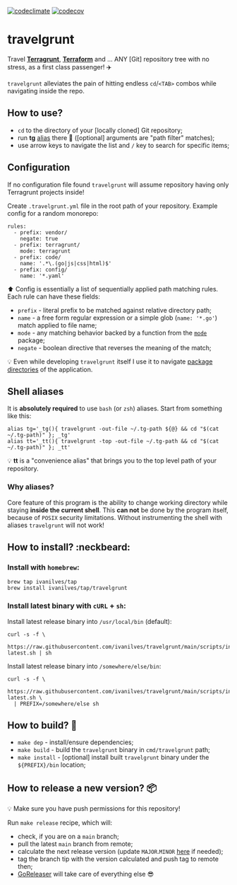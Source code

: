 [![codeclimate](https://api.codeclimate.com/v1/badges/857b9074dbf627e4f594/maintainability)](https://codeclimate.com/github/ivanilves/travelgrunt/maintainability)
[![codecov](https://codecov.io/github/ivanilves/travelgrunt/branch/main/graph/badge.svg?token=SW21884ADR)](https://codecov.io/github/ivanilves/travelgrunt)


# travelgrunt

Travel **[Terragrunt](https://terragrunt.gruntwork.io/)**, **[Terraform](https://www.terraform.io/)** and ... ANY [Git] repository tree with no stress, as a first class passenger! :airplane:

`travelgrunt` alleviates the pain of hitting endless `cd`/`<TAB>` combos while navigating inside the repo.

## How to use?

* `cd` to the directory of your [locally cloned] Git repository;
* run **tg** [alias](#shell-aliases) there :rocket: ([optional] arguments are "path filter" matches);
* use arrow keys to navigate the list and `/` key to search for specific items;

## Configuration
If no configuration file found `travelgrunt` will assume repository having only Terragrunt projects inside!

Create `.travelgrunt.yml` file in the root path of your repository. Example config for a random monorepo:

```
rules:
  - prefix: vendor/
    negate: true
  - prefix: terragrunt/
    mode: terragrunt
  - prefix: code/
    name: '.*\.(go|js|css|html)$'
  - prefix: config/
    name: '*.yaml'
```

:arrow_up: Config is essentially a list of sequentially applied path matching rules. Each rule can have these fields:

* `prefix` - literal prefix to be matched against relative directory path;
* `name` - a free form regular expression or a simple glob (`name: '*.go'`) match applied to file name;
* `mode` - any matching behavior backed by a function from the [`mode`](https://github.com/ivanilves/travelgrunt/tree/main/pkg/config/mode) package;
* `negate` - boolean directive that reverses the meaning of the match;

:bulb: Even while developing `travelgrunt` itself I use it to navigate [package directories](https://github.com/ivanilves/travelgrunt/blob/main/.travelgrunt.yml) of the application.

## Shell aliases

It is **absolutely required** to use `bash` (or `zsh`) aliases. Start from something like this:
```
alias tg='_tg(){ travelgrunt -out-file ~/.tg-path ${@} && cd "$(cat ~/.tg-path)" }; _tg'
alias tt='_tt(){ travelgrunt -top -out-file ~/.tg-path && cd "$(cat ~/.tg-path)" }; _tt'
```

:bulb: **tt** is a "convenience alias" that brings you to the top level path of your repository.

### Why aliases?
Core feature of this program is the ability to change working directory while staying **inside the current shell**.
This **can not** be done by the program itself, because of `POSIX` security limitations. Without instrumenting
the shell with aliases `travelgrunt` will not work!

## How to install? :neckbeard:

### Install with `homebrew`:

```
brew tap ivanilves/tap
brew install ivanilves/tap/travelgrunt
```

### Install latest binary with `cURL` + `sh`:
Install latest release binary into `/usr/local/bin` (default):

```
curl -s -f \
  https://raw.githubusercontent.com/ivanilves/travelgrunt/main/scripts/install-latest.sh | sh
```

Install latest release binary into `/somewhere/else/bin`:
```
curl -s -f \
  https://raw.githubusercontent.com/ivanilves/travelgrunt/main/scripts/install-latest.sh \
  | PREFIX=/somewhere/else sh
```

## How to build? :construction:

* `make dep` - install/ensure dependencies;
* `make build` - build the `travelgrunt` binary in `cmd/travelgrunt` path;
* `make install` - [optional] install built `travelgrunt` binary under the `${PREFIX}/bin` location;

## How to release a new version? :package:

:bulb: Make sure you have push permissions for this repository!

Run `make release` recipe, which will:
* check, if you are on a `main` branch;
* pull the latest `main` branch from remote;
* calculate the next release version (update `MAJOR`.`MINOR` [here](https://github.com/ivanilves/travelgrunt/blob/main/Makefile#L2) if needed);
* tag the branch tip with the version calculated and push tag to remote then;
* [GoReleaser](https://github.com/ivanilves/travelgrunt/blob/main/.goreleaser.yml) will take care of everything else :sunglasses:
